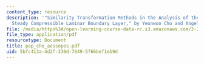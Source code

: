 ```yaml
---
content_type: resource
description: '"Similarity Transformation Methods in the Analysis of the Two Dimensional
  Steady Compressible Laminar Boundary Layer," by Yeunwoo Cho and Angelica Aessopos.'
file: /media/https%3A/open-learning-course-data-rc.s3.amazonaws.com/2-26-compressible-fluid-dynamics-spring-2004/5bfc413a4d2f330d76495f66bef1eb9d_pap_cho_aessopos.pdf
file_type: application/pdf
resourcetype: Document
title: pap_cho_aessopos.pdf
uid: 5bfc413a-4d2f-330d-7649-5f66bef1eb9d
---
```

